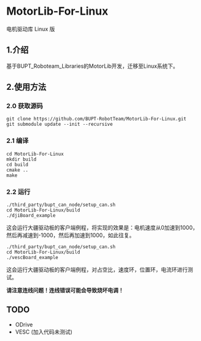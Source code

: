 # MotorLib-For-Linux

电机驱动库 Linux 版

## 1.介绍

基于BUPT_Roboteam_Libraries的MotorLib开发，迁移至Linux系统下。

## 2.使用方法

### 2.0 获取源码

```shell
git clone https://github.com/BUPT-RobotTeam/MotorLib-For-Linux.git
git submodule update --init --recursive
```

### 2.1 编译

```shell
cd MotorLib-For-Linux
mkdir build
cd build
cmake ..
make
```

### 2.2 运行

```shell
./third_party/bupt_can_node/setup_can.sh
cd MotorLib-For-Linux/build
./djiBoard_example
```

这会运行大疆驱动板的客户端例程，将实现的效果是：电机速度从0加速到1000，然后再减速到-1000，然后再加速到1000，如此往复。

```shell
./third_party/bupt_can_node/setup_can.sh
cd MotorLib-For-Linux/build
./vescBoard_example
```

这会运行大疆驱动板的客户端例程，对占空比，速度环，位置环，电流环进行测试。

**请注意连线问题！连线错误可能会导致烧坏电调！**

## TODO

- ODrive
- VESC (加入代码未测试)
